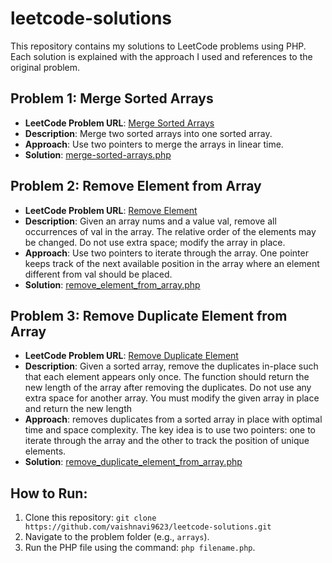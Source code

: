 # leetcode-solutions

This repository contains my solutions to LeetCode problems using PHP. Each solution is explained with the approach I used and references to the original problem.

## Problem 1: Merge Sorted Arrays
- **LeetCode Problem URL**: [Merge Sorted Arrays](https://leetcode.com/problems/merge-sorted-array/description/?envType=study-plan-v2&envId=top-interview-150)
- **Description**: Merge two sorted arrays into one sorted array.
- **Approach**: Use two pointers to merge the arrays in linear time.
- **Solution**: [merge-sorted-arrays.php](https://leetcode.com/problems/merge-sorted-array/post-solution/?submissionId=1457111695)

<!-- ------------------------------------------------------------------------------------------------------------- -->
## Problem 2: Remove Element from Array
- **LeetCode Problem URL**: [Remove Element](https://leetcode.com/problems/remove-element/description/?envType=study-plan-v2&envId=top-interview-150)
- **Description**: Given an array nums and a value val, remove all occurrences of val in the array. The relative order of the elements may be changed. Do not use extra space; modify the array in place.
- **Approach**: Use two pointers to iterate through the array. One pointer keeps track of the next available position in the array where an element different from val should be placed.
- **Solution**: [remove_element_from_array.php](https://leetcode.com/problems/remove-element/?envType=study-plan-v2&envId=top-interview-150)

<!-- -------------------------------------------------------------------------------------------------------------- -->

## Problem 3: Remove Duplicate Element from Array
- **LeetCode Problem URL**: [Remove Duplicate Element](https://leetcode.com/problems/remove-duplicates-from-sorted-array/?envType=study-plan-v2&envId=top-interview-150)
- **Description**: Given a sorted array, remove the duplicates in-place such that each element appears only once. The function should return the new length of the array after removing the duplicates. Do not use any extra space for another array. You must modify the given array in place and return the new length
- **Approach**: removes duplicates from a sorted array in place with optimal time and space complexity. The key idea is to use two pointers: one to iterate through the array and the other to track the position of unique elements.
- **Solution**: [remove_duplicate_element_from_array.php](https://leetcode.com/problems/remove-duplicates-from-sorted-array/?envType=study-plan-v2&envId=top-interview-150)


<!-- -------------------------------------------------------------------------------------------------------------- -->
## How to Run:
1. Clone this repository: `git clone https://github.com/vaishnavi9623/leetcode-solutions.git`
2. Navigate to the problem folder (e.g., `arrays`).
3. Run the PHP file using the command: `php filename.php`.

